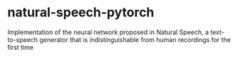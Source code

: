 # natural-speech-pytorch
Implementation of the neural network proposed in Natural Speech, a text-to-speech generator that is indistinguishable from human recordings for the first time
